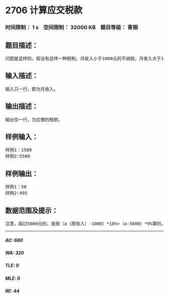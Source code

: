 # 2706 计算应交税款   
### 时间限制： 1 s&nbsp;&nbsp;&nbsp;&nbsp;空间限制： 32000 KB&nbsp;&nbsp;&nbsp;&nbsp;题目等级： 青铜  
## 题目描述：  

<pre>
问题是这样的，假设有这样一种税制，月收入小于1000元的不纳税，月收入大于1000元，对超过1000元的部分纳税10%，月收入大于5000元，对超过5000元的部分，在已纳税基础上再纳税9%，月收入大于10000元，对超过10000元的部分，在已纳税基础上在纳税8%。由键盘输入某人的月收入，计算他应缴的税款，然后输出结果。
</pre>
  
  
## 输入描述：  

<pre>
输入只一行，即为月收入。
</pre>
  
  
## 输出描述：  

<pre>
输出仅一行，为应缴的税款。
</pre>
  
  
## 样例输入：  

<pre>
样例1：1500
样例2:5500
</pre>
  
  
## 样例输出：  

<pre>
样例1：50
样例2:495
</pre>
  
  
## 数据范围及提示：  

<pre>
注意，超过5000元的，是按（a（原收入）-1000）*10%+（a-5000）*9%算的，以此类推。
</pre>
  
  
***  

##### AC: 680  
##### WA: 320  
##### TLE: 0  
##### MLE: 0  
##### RE: 44  
